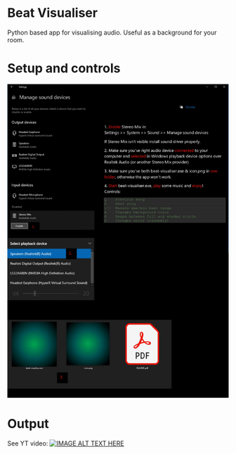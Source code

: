 # Beat Visualiser
Python based app for visualising audio. Useful as a background for your room.


# Setup and controls
![CONTROLS](controls.jpg)

# Output
See YT video:
[![IMAGE ALT TEXT HERE](https://img.youtube.com/vi/gyfsaFCdTNY/maxres1.jpg)](https://www.youtube.com/watch?v=gyfsaFCdTNY)
